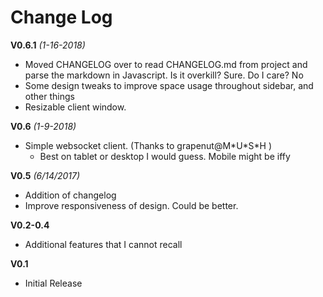 # Change Log

**V0.6.1** *(1-16-2018)*
  * Moved CHANGELOG over to read CHANGELOG.md from project and parse the markdown in Javascript. Is it overkill? Sure. Do I care? No
  * Some design tweaks to improve space usage throughout sidebar, and other things
  * Resizable client window.
  
**V0.6** *(1-9-2018)*
* Simple websocket client.     (Thanks to grapenut@M\*U\*S\*H )
    * Best on tablet or desktop I would guess. Mobile might be iffy

**V0.5** *(6/14/2017)*
* Addition of changelog
* Improve responsiveness of design. Could be better.

**V0.2-0.4**
 * Additional features that I cannot recall

**V0.1**
* Initial Release
